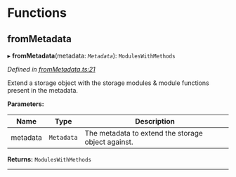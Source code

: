 

# Functions

<a id="frommetadata"></a>

##  fromMetadata

▸ **fromMetadata**(metadata: *`Metadata`*): `ModulesWithMethods`

*Defined in [fromMetadata.ts:21](https://github.com/polkadot-js/api/blob/f6c93e4/packages/type-extrinsics/src/fromMetadata.ts#L21)*

Extend a storage object with the storage modules & module functions present in the metadata.

**Parameters:**

| Name | Type | Description |
| ------ | ------ | ------ |
| metadata | `Metadata` |  The metadata to extend the storage object against. |

**Returns:** `ModulesWithMethods`

___

